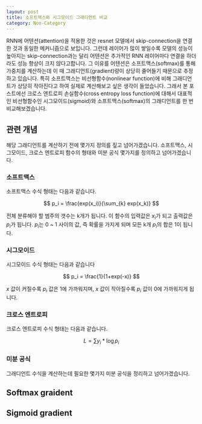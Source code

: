 ```yaml
---
layout: post
title: 소프트맥스와 시그모이드 그래디언트 비교
category: Non-Category
---
```


RNN에 어텐션(attention)을 적용한 것은 resnet 모델에서 skip-connection을 연결한 것과 동일한 메커니즘으로 보입니다.
그런데 레이어가 많이 쌓일수록 모델의 성능이 높아지는 skip-connection과는 달리 어텐션은 추가적인 RNN 레이어마다 연결을 하더라도 성능 향상이 크지 않다고합니다.
그 이유를 어텐션은 소프트맥스(softmax)를 통해 가중치를 계산하는데 이 때 그래디언트(gradient)량이 상당히 줄어들기 때문으로 추정하고 있습니다.
특히 소프트맥스는 비선형함수(nonlinear function)에 비해 그래디언트가 상당히 작아진다고 하여 실제로 계산해보고 싶은 생각이 들었습니다.
그래서 본 포스트에선 크로스 엔트로피 손실함수(cross entropy loss function)에 대해서 대표적인 비선형함수인 시그모이드(sigmoid)와 소프트맥스(softmax)의 그래디언트를 한 번 비교해보겠습니다.

## 관련 개념

해당 그래디언트를 계산하기 전에 몇가지 정의를 짚고 넘어가겠습니다.
소프트맥스, 시그모이드, 크로스 엔트로피 함수의 형태와 미분 공식 몇가지를 정의하고 넘어가겠습니다.


### 소프트맥스

소프트맥스 수식 형태는 다음과 같습니다.

$$ p_i = \frac{exp(x_i)}{\sum_{k} exp(x_k)} $$

전체 분류해야 할 범주의 갯수는 k개가 됩니다. 이 함수의 입력값은 $x_i$가 되고 출력값은 $p_i$가 됩니다.
$p_i$는 0 ~ 1 사이의 값, 즉 확률을 가지게 되며 모든 k개 $p_i$의 합은 1이 됩니다.


### 시그모이드

시그모이드 수식 형태는 다음과 같습니다

$$ p_i = \frac{1}{1+exp(-x)} $$

$x$ 값이 커질수록 $p_i$ 값은 1에 가까워지며, $x$ 값이 작아질수록 $p_i$ 값이 0에 가까워지게 됩니다.


### 크로스 엔트로피

크로스 엔트로피 수식 형태는 다음과 같습니다.

$$ L = \sum_{} {y_i}*\log p_i $$

### 미분 공식

그래디언트 수식을 계산하는데 필요한 몇가지 미분 공식을 정리하고 넘어가겠습니다.

## Softmax graident



## Sigmoid gradient


